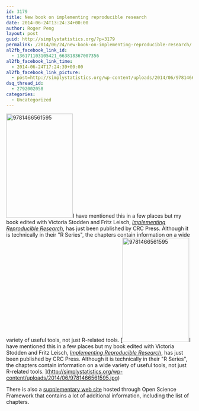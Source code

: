 ```yaml
---
id: 3179
title: New book on implementing reproducible research
date: 2014-06-24T13:24:34+00:00
author: Roger Peng
layout: post
guid: http://simplystatistics.org/?p=3179
permalink: /2014/06/24/new-book-on-implementing-reproducible-research/
al2fb_facebook_link_id:
  - 136171103105421_663818367007356
al2fb_facebook_link_time:
  - 2014-06-24T17:24:39+00:00
al2fb_facebook_link_picture:
  - post=http://simplystatistics.org/wp-content/uploads/2014/06/9781466561595.jpg
dsq_thread_id:
  - 2792002058
categories:
  - Uncategorized
---
```

[<img class="alignright" alt="9781466561595" src="http://simplystatistics.org/wp-content/uploads/2014/06/9781466561595.jpg" width="180" height="281" />](http://simplystatistics.org/wp-content/uploads/2014/06/9781466561595.jpg)I have mentioned this in a few places but my book edited with Victoria Stodden and Fritz Leisch, _[Implementing Reproducible Research](http://www.crcpress.com/product/isbn/9781466561595)_, has just been published by CRC Press. Although it is technically in their "R Series", the chapters contain information on a wide variety of useful tools, not just R-related tools. [[<img class="alignright" alt="9781466561595" src="http://simplystatistics.org/wp-content/uploads/2014/06/9781466561595.jpg" width="180" height="281" />](http://simplystatistics.org/wp-content/uploads/2014/06/9781466561595.jpg)I have mentioned this in a few places but my book edited with Victoria Stodden and Fritz Leisch, _[Implementing Reproducible Research](http://www.crcpress.com/product/isbn/9781466561595)_, has just been published by CRC Press. Although it is technically in their "R Series", the chapters contain information on a wide variety of useful tools, not just R-related tools. ](http://simplystatistics.org/wp-content/uploads/2014/06/9781466561595.jpg) 

There is also a [supplementary web site](http://www.implementingRR.org) hosted through Open Science Framework that contains a lot of additional information, including the list of chapters.